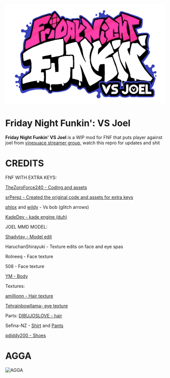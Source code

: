 
![Kade Engine logo](assets/preload/images/KadeEngineLogo.png)

# Friday Night Funkin': VS Joel
**Friday Night Funkin' VS Joel** is a WIP mod for FNF that puts player against joel from [vinesuace streamer group](https://vinesauce.com/), watch this repro for updates and shit 

# CREDITS
FNF WITH EXTRA KEYS:

[TheZoroForce240 - Coding and assets](https://gamebanana.com/mods/311713)

[srPerez - Created the original code and assets for extra keys](https://gamebanana.com/members/1819241)

[phlox](https://gamebanana.com/members/1800032) and [wildy](https://gamebanana.com/members/1663640) - Vs bob (glitch arrows)

[KadeDev - kade engine (duh)](https://gamebanana.com/members/1774971)


JOEL MMD MODEL:

[Shadytay - Model edit](https://www.deviantart.com/shadytay/art/MMD-Vinesauce-Vargskelethor-Joel-703273020)

HaruchanShirayuki - Texture edits on face and eye spas

Rolneeq - Face texture

508 - Face texture

[YM - Body](https://harudelrey.deviantart.com/art/MMD-Male-Kio-Base-UPDATE-DOWNLOAD-421291057)

Textures:

[amillionn - Hair texture](https://amillionn.deviantart.com/art/MMD-REALISTIC-HAIR-TEXTURES-DL-701873947)

[Tehrainbowllama- eye texture](https://www.deviantart.com/art/Vocaloid-Boxart-Based-Eye-Textures-458619398)

Parts:
[DIBUJOSLOVE - hair](https://dibujoslove.deviantart.com/art/UPDATE-Watchers-Gift-part-1-HAIRS-DL-444050296)

Sefina-NZ - [Shirt](https://sefina-nz.deviantart.com/art/MMD-Male-Black-T-Shirt-Download-559412791) and [Pants](https://sefina-nz.deviantart.com/art/MMD-Male-Dark-Blue-Pants-DL-559568995)


[pdiddy200 - Shoes](https://pdiddy200.deviantart.com/art/MMD-Kio-Neru-Shoes-Download-322120112)

# AGGA
![AGGA](https://user-images.githubusercontent.com/30850366/132233640-d22b3a23-a98a-4340-b424-625c2b7de332.gif)
